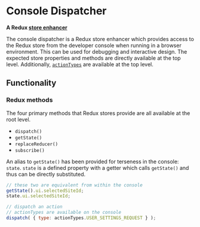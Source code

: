 # Console Dispatcher

**A Redux [store enhancer](https://github.com/reactjs/redux/blob/HEAD/docs/Glossary.md#store-enhancer)**

The console dispatcher is a Redux store enhancer which provides access to the Redux store from the developer console when running in a browser environment.
This can be used for debugging and interactive design.
The expected store properties and methods are directly available at the top level.
Additionally, [`actionTypes`](/client/state/action-types.js) are available at the top level.

## Functionality

### Redux methods

The four primary methods that Redux stores provide are all available at the root level.

- `dispatch()`
- `getState()`
- `replaceReducer()`
- `subscribe()`

An alias to `getState()` has been provided for terseness in the console: `state`.
`state` is a defined property with a getter which calls `getState()` and thus can be directly substituted.

```js
// these two are equivalent from within the console
getState().ui.selectedSiteId;
state.ui.selectedSiteId;

// dispatch an action
// actionTypes are available on the console
dispatch( { type: actionTypes.USER_SETTINGS_REQUEST } );
```
